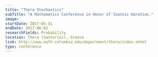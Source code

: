 ```yaml
---
title: "Thera Stochastics"
subTitle: "A Mathematics Conference in Honor of Ioannis Karatzas."
image:
startDate: 2017-05-31
endDate: 2017-06-02
researchFields: Probability
location: Thera (Santorini), Greece
link: http://www.math.columbia.edu/department/thera/index.shtml
type: conference
---
```

